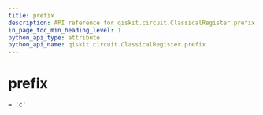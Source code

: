 ```yaml
---
title: prefix
description: API reference for qiskit.circuit.ClassicalRegister.prefix
in_page_toc_min_heading_level: 1
python_api_type: attribute
python_api_name: qiskit.circuit.ClassicalRegister.prefix
---
```


# prefix

<span id="qiskit.circuit.ClassicalRegister.prefix" />

`= 'c'`

